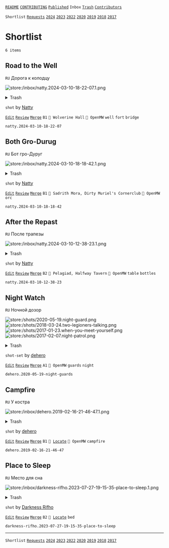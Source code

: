 [`README`](../../README.md) [`CONTRIBUTING`](../../CONTRIBUTING.md) [`Published`](../published/index.md) `Inbox` [`Trash`](../trash/index.md) [`Contributors`](../contributors.md)

`Shortlist` [`Requests`](requests.md) [`2024`](index.md) [`2023`](2023.md) [`2022`](2022.md) [`2020`](2020.md) [`2019`](2019.md) [`2018`](2018.md) [`2017`](2017.md)

# Shortlist

`6 items`

## <span id="natty.2024-03-10-18-22-07">Road to the Well</span>

`RU` Дорога к колодцу

![store:/inbox/natty.2024-03-10-18-22-07.1.png](../../assets/previews/inbox/natty.2024-03-10-18-22-07.1.avif "natty.2024-03-10-18-22-07.1")

<details>
<summary>Trash</summary>

![store:/inbox/natty.2024-03-10-18-22-07.png](../../assets/previews/inbox/natty.2024-03-10-18-22-07.avif "natty.2024-03-10-18-22-07")
</details>

`shot` by [Natty](../contributors.md#natty)

[`Edit`](https://github.com/dehero/mwscr/issues/new?labels=editing&amp;template=editing.yml&amp;title=natty.2024-03-10-18-22-07&amp;postContent=store%3A%2Finbox%2Fnatty.2024-03-10-18-22-07.1.png&amp;postTitle=Road+to+the+Well&amp;postTitleRu=%D0%94%D0%BE%D1%80%D0%BE%D0%B3%D0%B0+%D0%BA+%D0%BA%D0%BE%D0%BB%D0%BE%D0%B4%D1%86%D1%83&amp;postAuthor=natty&amp;postType=shot&amp;postEngine=OpenMW&amp;postAddon=&amp;postTags=well+fort+bridge&amp;postLocation=Wolverine+Hall&amp;postMark=B1&amp;postViolation=&amp;postTrash=store%3A%2Finbox%2Fnatty.2024-03-10-18-22-07.png&amp;postRequest=) [`Review`](https://github.com/dehero/mwscr/issues/new?labels=review&amp;template=review.yml&amp;title=natty.2024-03-10-18-22-07) [`Merge`](https://github.com/dehero/mwscr/issues/new?labels=merging&amp;template=merging.yml&amp;title=natty.2024-03-10-18-22-07) `B1` `📍 Wolverine Hall` `🚀 OpenMW` `well` `fort` `bridge`

```
natty.2024-03-10-18-22-07
```

## <span id="natty.2024-03-10-18-18-42">Both Gro-Durug</span>

`RU` Бот гро-Дуруг

![store:/inbox/natty.2024-03-10-18-18-42.1.png](../../assets/previews/inbox/natty.2024-03-10-18-18-42.1.avif "natty.2024-03-10-18-18-42.1")

<details>
<summary>Trash</summary>

![store:/inbox/natty.2024-03-10-18-18-42.png](../../assets/previews/inbox/natty.2024-03-10-18-18-42.avif "natty.2024-03-10-18-18-42")
</details>

`shot` by [Natty](../contributors.md#natty)

[`Edit`](https://github.com/dehero/mwscr/issues/new?labels=editing&amp;template=editing.yml&amp;title=natty.2024-03-10-18-18-42&amp;postContent=store%3A%2Finbox%2Fnatty.2024-03-10-18-18-42.1.png&amp;postTitle=Both+Gro-Durug&amp;postTitleRu=%D0%91%D0%BE%D1%82+%D0%B3%D1%80%D0%BE-%D0%94%D1%83%D1%80%D1%83%D0%B3&amp;postAuthor=natty&amp;postType=shot&amp;postEngine=OpenMW&amp;postAddon=&amp;postTags=orc&amp;postLocation=Sadrith+Mora%2C+Dirty+Muriel%27s+Cornerclub&amp;postMark=B1&amp;postViolation=&amp;postTrash=store%3A%2Finbox%2Fnatty.2024-03-10-18-18-42.png&amp;postRequest=) [`Review`](https://github.com/dehero/mwscr/issues/new?labels=review&amp;template=review.yml&amp;title=natty.2024-03-10-18-18-42) [`Merge`](https://github.com/dehero/mwscr/issues/new?labels=merging&amp;template=merging.yml&amp;title=natty.2024-03-10-18-18-42) `B1` `📍 Sadrith Mora, Dirty Muriel's Cornerclub` `🚀 OpenMW` `orc`

```
natty.2024-03-10-18-18-42
```

## <span id="natty.2024-03-10-12-38-23">After the Repast</span>

`RU` После трапезы

![store:/inbox/natty.2024-03-10-12-38-23.1.png](../../assets/previews/inbox/natty.2024-03-10-12-38-23.1.avif "natty.2024-03-10-12-38-23.1")

<details>
<summary>Trash</summary>

![store:/inbox/natty.2024-03-10-12-38-23.png](../../assets/previews/inbox/natty.2024-03-10-12-38-23.avif "natty.2024-03-10-12-38-23")
![store:/inbox/natty.2024-03-10-12-38-09.png](../../assets/previews/inbox/natty.2024-03-10-12-38-09.avif "natty.2024-03-10-12-38-09")
</details>

`shot` by [Natty](../contributors.md#natty)

[`Edit`](https://github.com/dehero/mwscr/issues/new?labels=editing&amp;template=editing.yml&amp;title=natty.2024-03-10-12-38-23&amp;postContent=store%3A%2Finbox%2Fnatty.2024-03-10-12-38-23.1.png&amp;postTitle=After+the+Repast&amp;postTitleRu=%D0%9F%D0%BE%D1%81%D0%BB%D0%B5+%D1%82%D1%80%D0%B0%D0%BF%D0%B5%D0%B7%D1%8B&amp;postAuthor=natty&amp;postType=shot&amp;postEngine=OpenMW&amp;postAddon=&amp;postTags=table+bottles&amp;postLocation=Pelagiad%2C+Halfway+Tavern&amp;postMark=B2&amp;postViolation=&amp;postTrash=store%3A%2Finbox%2Fnatty.2024-03-10-12-38-23.png%0Astore%3A%2Finbox%2Fnatty.2024-03-10-12-38-09.png&amp;postRequest=) [`Review`](https://github.com/dehero/mwscr/issues/new?labels=review&amp;template=review.yml&amp;title=natty.2024-03-10-12-38-23) [`Merge`](https://github.com/dehero/mwscr/issues/new?labels=merging&amp;template=merging.yml&amp;title=natty.2024-03-10-12-38-23) `B2` `📍 Pelagiad, Halfway Tavern` `🚀 OpenMW` `table` `bottles`

```
natty.2024-03-10-12-38-23
```

## <span id="dehero.2020-05-19-night-guards">Night Watch</span>

`RU` Ночной дозор

![store:/shots/2020-05-19.night-guard.png](../../assets/previews/shots/2020-05-19.night-guard.avif "2020-05-19.night-guard")
![store:/shots/2018-03-24.two-legioners-talking.png](../../assets/previews/shots/2018-03-24.two-legioners-talking.avif "2018-03-24.two-legioners-talking")
![store:/shots/2017-01-23.when-you-meet-yourself.png](../../assets/previews/shots/2017-01-23.when-you-meet-yourself.avif "2017-01-23.when-you-meet-yourself")
![store:/shots/2017-02-07.night-patrol.png](../../assets/previews/shots/2017-02-07.night-patrol.avif "2017-02-07.night-patrol")

<details>
<summary>Trash</summary>

![store:/shots/2017-01-07.28-29-30-ready-or-not-here-i-come.png](../../assets/previews/shots/2017-01-07.28-29-30-ready-or-not-here-i-come.avif "2017-01-07.28-29-30-ready-or-not-here-i-come")
![store:/shots/2017-03-01.night-guardess.png](../../assets/previews/shots/2017-03-01.night-guardess.avif "2017-03-01.night-guardess")
![store:/shots/2017-05-10.slaves-of-molag-mar.png](../../assets/previews/shots/2017-05-10.slaves-of-molag-mar.avif "2017-05-10.slaves-of-molag-mar")
</details>

`shot-set` by [dehero](../contributors.md#dehero)

[`Edit`](https://github.com/dehero/mwscr/issues/new?labels=editing&amp;template=editing.yml&amp;title=dehero.2020-05-19-night-guards&amp;postContent=store%3A%2Fshots%2F2020-05-19.night-guard.png%0Astore%3A%2Fshots%2F2018-03-24.two-legioners-talking.png%0Astore%3A%2Fshots%2F2017-01-23.when-you-meet-yourself.png%0Astore%3A%2Fshots%2F2017-02-07.night-patrol.png&amp;postTitle=Night+Watch&amp;postTitleRu=%D0%9D%D0%BE%D1%87%D0%BD%D0%BE%D0%B9+%D0%B4%D0%BE%D0%B7%D0%BE%D1%80&amp;postAuthor=dehero&amp;postType=shot-set&amp;postEngine=OpenMW&amp;postAddon=&amp;postTags=guards+night&amp;postLocation=&amp;postMark=A1&amp;postViolation=&amp;postTrash=store%3A%2Fshots%2F2017-01-07.28-29-30-ready-or-not-here-i-come.png%0Astore%3A%2Fshots%2F2017-03-01.night-guardess.png%0Astore%3A%2Fshots%2F2017-05-10.slaves-of-molag-mar.png&amp;postRequest=) [`Review`](https://github.com/dehero/mwscr/issues/new?labels=review&amp;template=review.yml&amp;title=dehero.2020-05-19-night-guards) [`Merge`](https://github.com/dehero/mwscr/issues/new?labels=merging&amp;template=merging.yml&amp;title=dehero.2020-05-19-night-guards) `A1` `🚀 OpenMW` `guards` `night`

```
dehero.2020-05-19-night-guards
```

## <span id="dehero.2019-02-16-21-46-47">Campfire</span>

`RU` У костра

![store:/inbox/dehero.2019-02-16-21-46-47.1.png](../../assets/previews/inbox/dehero.2019-02-16-21-46-47.1.avif "dehero.2019-02-16-21-46-47.1")

<details>
<summary>Trash</summary>

![store:/inbox/dehero.2019-02-16-21-46-47.png](../../assets/previews/inbox/dehero.2019-02-16-21-46-47.avif "dehero.2019-02-16-21-46-47")
![store:/inbox/dehero.2019-02-16-21-46-51.png](../../assets/previews/inbox/dehero.2019-02-16-21-46-51.avif "dehero.2019-02-16-21-46-51")
</details>

`shot` by [dehero](../contributors.md#dehero)

[`Edit`](https://github.com/dehero/mwscr/issues/new?labels=editing&amp;template=editing.yml&amp;title=dehero.2019-02-16-21-46-47&amp;postContent=store%3A%2Finbox%2Fdehero.2019-02-16-21-46-47.1.png&amp;postTitle=Campfire&amp;postTitleRu=%D0%A3+%D0%BA%D0%BE%D1%81%D1%82%D1%80%D0%B0&amp;postAuthor=dehero&amp;postType=shot&amp;postEngine=OpenMW&amp;postAddon=&amp;postTags=campfire&amp;postLocation=&amp;postMark=B1&amp;postViolation=&amp;postTrash=store%3A%2Finbox%2Fdehero.2019-02-16-21-46-47.png%0Astore%3A%2Finbox%2Fdehero.2019-02-16-21-46-51.png&amp;postRequest=) [`Review`](https://github.com/dehero/mwscr/issues/new?labels=review&amp;template=review.yml&amp;title=dehero.2019-02-16-21-46-47) [`Merge`](https://github.com/dehero/mwscr/issues/new?labels=merging&amp;template=merging.yml&amp;title=dehero.2019-02-16-21-46-47) `B1` <code>📍 [Locate](https://github.com/dehero/mwscr/issues/new?labels=location&template=location.yml&title=dehero.2019-02-16-21-46-47)</code> `🚀 OpenMW` `campfire`

```
dehero.2019-02-16-21-46-47
```

## <span id="darkness-rifho.2023-07-27-19-15-35-place-to-sleep">Place to Sleep</span>

`RU` Место для сна

![store:/inbox/darkness-rifho.2023-07-27-19-15-35-place-to-sleep.1.png](../../assets/previews/inbox/darkness-rifho.2023-07-27-19-15-35-place-to-sleep.1.avif "darkness-rifho.2023-07-27-19-15-35-place-to-sleep.1")

<details>
<summary>Trash</summary>

![store:/inbox/darkness-rifho.2023-07-27-19-15-35-place-to-sleep.png](../../assets/previews/inbox/darkness-rifho.2023-07-27-19-15-35-place-to-sleep.avif "darkness-rifho.2023-07-27-19-15-35-place-to-sleep")
</details>

`shot` by [Darkness Rifho](../contributors.md#darkness-rifho)

[`Edit`](https://github.com/dehero/mwscr/issues/new?labels=editing&amp;template=editing.yml&amp;title=darkness-rifho.2023-07-27-19-15-35-place-to-sleep&amp;postContent=store%3A%2Finbox%2Fdarkness-rifho.2023-07-27-19-15-35-place-to-sleep.1.png&amp;postTitle=Place+to+Sleep&amp;postTitleRu=%D0%9C%D0%B5%D1%81%D1%82%D0%BE+%D0%B4%D0%BB%D1%8F+%D1%81%D0%BD%D0%B0&amp;postAuthor=darkness-rifho&amp;postType=shot&amp;postEngine=&amp;postAddon=&amp;postTags=bed&amp;postLocation=&amp;postMark=B2&amp;postViolation=&amp;postTrash=store%3A%2Finbox%2Fdarkness-rifho.2023-07-27-19-15-35-place-to-sleep.png&amp;postRequest=) [`Review`](https://github.com/dehero/mwscr/issues/new?labels=review&amp;template=review.yml&amp;title=darkness-rifho.2023-07-27-19-15-35-place-to-sleep) [`Merge`](https://github.com/dehero/mwscr/issues/new?labels=merging&amp;template=merging.yml&amp;title=darkness-rifho.2023-07-27-19-15-35-place-to-sleep) `B2` <code>📍 [Locate](https://github.com/dehero/mwscr/issues/new?labels=location&template=location.yml&title=darkness-rifho.2023-07-27-19-15-35-place-to-sleep)</code> `bed`

```
darkness-rifho.2023-07-27-19-15-35-place-to-sleep
```

---

`Shortlist` [`Requests`](requests.md) [`2024`](index.md) [`2023`](2023.md) [`2022`](2022.md) [`2020`](2020.md) [`2019`](2019.md) [`2018`](2018.md) [`2017`](2017.md)
